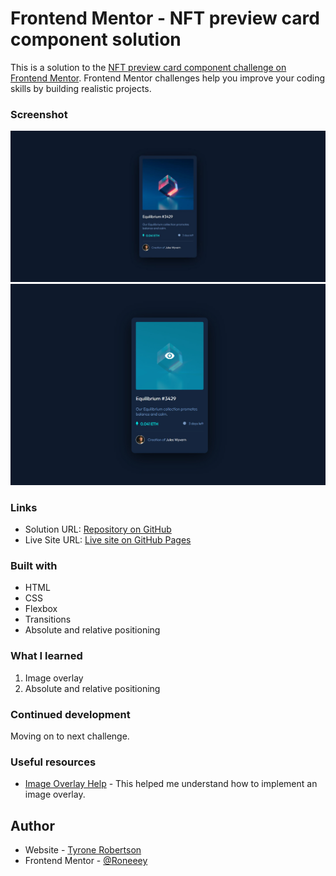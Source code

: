 # Frontend Mentor - NFT preview card component solution

This is a solution to the [NFT preview card component challenge on Frontend Mentor](https://www.frontendmentor.io/challenges/nft-preview-card-component-SbdUL_w0U). Frontend Mentor challenges help you improve your coding skills by building realistic projects.

### Screenshot

![](/NFTDesktopScreenshot.jpg)
![](/NFTImageHoverScreenshot.jpg)

### Links

- Solution URL: [Repository on GitHub](https://github.com/Roneeey/NFTProductPreviewCard)
- Live Site URL: [Live site on GitHub Pages](https://roneeey.github.io/NFTProductPreviewCard/)

### Built with

- HTML
- CSS
- Flexbox
- Transitions
- Absolute and relative positioning

### What I learned

1. Image overlay
2. Absolute and relative positioning

### Continued development

Moving on to next challenge.

### Useful resources

- [Image Overlay Help](https://www.w3schools.com/HOWTO/howto_css_image_overlay_title.asp) - This helped me understand how to implement an image overlay.

## Author

- Website - [Tyrone Robertson](https://roneeey.github.io/)
- Frontend Mentor - [@Roneeey](https://www.frontendmentor.io/profile/Roneeey)

